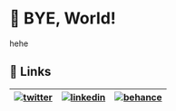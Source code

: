 
#  👋 BYE, World!
hehe

## 🔗 Links

| [![twitter](https://img.shields.io/badge/twitter-1DA1F2?style=for-the-badge&logo=twitter&logoColor=white)](https://twitter.com/0einstein0)  | [![linkedin](https://img.shields.io/badge/linkedin-0A66C2?style=for-the-badge&logo=linkedin&logoColor=white)](https://www.linkedin.com/in/0einstein0)  |[![behance](https://img.shields.io/badge/-Behance-blue?style=for-the-badge&logo=behance&logoColor=white&)](https://www.behance.net/0einstein0/) |
| ------------- | ------------- | ------------- |




